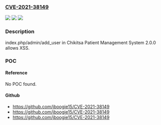 ### [CVE-2021-38149](https://cve.mitre.org/cgi-bin/cvename.cgi?name=CVE-2021-38149)
![](https://img.shields.io/static/v1?label=Product&message=n%2Fa&color=blue)
![](https://img.shields.io/static/v1?label=Version&message=n%2Fa&color=blue)
![](https://img.shields.io/static/v1?label=Vulnerability&message=n%2Fa&color=brighgreen)

### Description

index.php/admin/add_user in Chikitsa Patient Management System 2.0.0 allows XSS.

### POC

#### Reference
No POC found.

#### Github
- https://github.com/jboogie15/CVE-2021-38149
- https://github.com/jboogie15/CVE-2021-38149
- https://github.com/jboogie15/CVE-2021-38149

